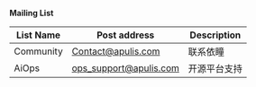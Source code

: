 **Mailing List**

|List Name  |Post address        |Description      |
|----------|---------------------|-----------------|
|Community |Contact@apulis.com   | 联系依瞳         |
|AiOps     |ops_support@apulis.com  | 开源平台支持     |

